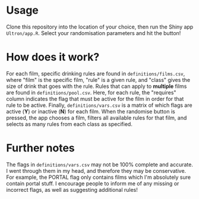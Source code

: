 # Usage

Clone this repository into the location of your choice, then run the Shiny app `Ultron/app.R`. Select your randomisation parameters and hit the button!

# How does it work?

For each film, specific drinking rules are found in `definitions/films.csv`, where "film" is the specific film, "rule" is a given rule, 
and "class" gives the size of drink that goes with the rule. Rules that can apply to **multiple** films are found in `definitions/pool.csv`. Here, for each rule, the "requires" column
indicates the flag that must be active for the film in order for that rule to be active. Finally, `definitions/vars.csv` is a matrix of which flags are active (**Y**) or inactive (**N**)
for each film. When the randomise button is pressed, the app chooses a film, filters all available rules for that film, and selects as many rules from each class as specified.

# Further notes

The flags in `definitions/vars.csv` may not be 100% complete and accurate. I went through them in my head, and therefore they may be conservative. For example, the PORTAL flag only
contains films which I'm absolutely sure contain portal stuff. I encourage people to inform me of any missing or incorrect flags, as well as suggesting additional rules!
